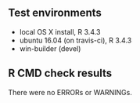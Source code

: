 ## Test environments
* local OS X install, R 3.4.3
* ubuntu 16.04 (on travis-ci), R 3.4.3
* win-builder (devel)

## R CMD check results
There were no ERRORs or WARNINGs. 

